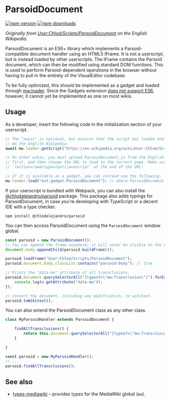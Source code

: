 # ParsoidDocument
[![npm version](https://img.shields.io/npm/v/@chlodalejandro/parsoid.svg?style=flat-square)](https://www.npmjs.org/package/@chlodalejandro/parsoid)
[![npm downloads](https://img.shields.io/npm/dm/@chlodalejandro/parsoid.svg?style=flat-square)](http://npm-stat.com/charts.html?package=@chlodalejandro/parsoid)

*Originally from [User:Chlod/Scripts/ParsoidDocument](https://en.wikipedia.org/wiki/User:Chlod/Scripts/ParsoidDocument) on the English Wikipedia.*

ParsoidDocument is an ES6+ library which implements a Parsoid-compatible document handler using an HTML5 IFrame. It is not a userscript, but is instead loaded by other userscripts. The IFrame contains the Parsoid document, which can then be modified using standard DOM functions. This is used to perform Parsoid-dependent operations in the browser without having to pull in the entirety of the VisualEditor codebase.

To be fully optimized, this should be implemented as a gadget and loaded through [mw.loader](https://doc.wikimedia.org/mediawiki-core/master/js/#!/api/mw.loader). Since the Gadgets extension [does not support ES6](https://phabricator.wikimedia.org/T75714), however, it cannot yet be implemented as one on most wikis.

## Usage
As a developer, insert the following code in the initialization section of your userscript.
```js
// The "await" is optional, but ensures that the script has loaded and run before proceeding.
// On the English Wikipedia
await mw.loader.getScript("https://en.wikipedia.org/wiki/User:Chlod/Scripts/ParsoidDocument.js?action=raw&ctype=text/javascript");

// On other wikis, you must upload ParsoidDocument.js from the English Wikipedia or this repository
// first, and then change the URL to lead to the correct page. Make sure to keep the
// `?action=raw&ctype=text/javascript` at the end of the URL!

// If it is available as a gadget, you can instead use the following.
mw.loader.load("ext.gadget.ParsoidDocument"); // where ParsoidDocument is the ID of the gadget.
```

If your userscript is bundled with Webpack, you can also install the [@chlodalejandro/parsoid](https://npmjs.com/package/@chlodalejandro/parsoid) package. This package also adds typings for ParsoidDocument, in case you're developing with TypeScript or a decent IDE with a type checker.
```shell
npm install @chlodalejandro/parsoid
```

You can then access ParsoidDocument using the `ParsoidDocument` window global.
```js
const parsoid = new ParsoidDocument();
// You can append the frame anywhere; it will never be visible to the user.
document.body.appendChild(parsoid.buildFrame());

parsoid.loadFrame("User:Chlod/Scripts/ParsoidDocument");
parsoid.document.body.classList.contains("parsoid-body"); // true

// Prints the "data-mw" attribute of all transclusions.
parsoid.document.querySelectorAll("[typeof=\"mw:Transclusion\"]").forEach(v => {
    console.log(v.getAttribute("data-mw"));
});

// Convert the document, including any modification, to wikitext.
parsoid.toWikitext();
```

You can also extend the ParsoidDocument class as any other class.
```js
class MyParsoidHandler extends ParsoidDocument {

    findAllTransclusions() {
        return this.document.querySelectorAll("[typeof=\"mw:Transclusion\"]");
    }

}

const parsoid = new MyParsoidHandler();
// ...
parsoid.findAllTransclusions();
```
## See also
* [types-mediawiki](https://github.com/wikimedia-gadgets/types-mediawiki) – provides types for the MediaWiki global (`mw`).